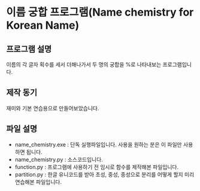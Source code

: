 # 이름 궁합 프로그램(Name chemistry for Korean Name)

## 프로그램 설명
이름의 각 글자 획수를 세서 더해나가서 두 명의 궁합을 %로 나타내보는 프로그램입니다.

## 제작 동기
재미와 기본 연습용으로 만들어보았습니다.

## 파일 설명
- name_chemistry.exe : 단독 실행파일입니다. 사용을 원하는 분은 이 파일만 사용하면 됩니다.
- name_chemistry.py : 소스코드입니다.
- function.py : 프로그램에 사용하기 전 임시로 함수를 제작해본 파일입니다.
- partition.py : 한글 유니코드를 받아 초성, 중성, 종성으로 분리를 어떻게 할지 미리 연습해본 파일입니다.
